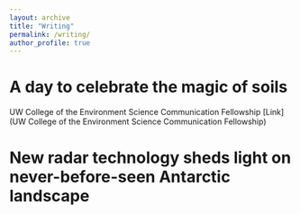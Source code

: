 ```yaml
---
layout: archive
title: "Writing"
permalink: /writing/
author_profile: true
---
```


A day to celebrate the magic of soils
======
UW College of the Environment Science Communication Fellowship
[Link](UW College of the Environment Science Communication Fellowship)

New radar technology sheds light on never-before-seen Antarctic landscape
======
